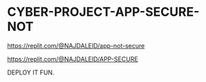 # CYBER-PROJECT-APP-SECURE-NOT

https://replit.com/@NAJDALEID/app-not-secure

https://replit.com/@NAJDALEID/APP-SECURE

DEPLOY IT FUN.
